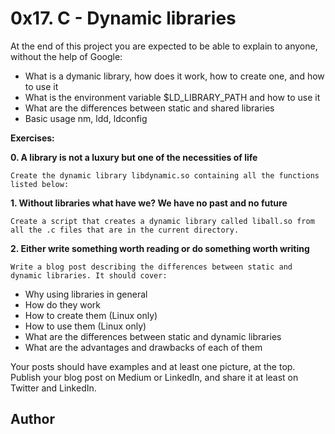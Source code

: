 # 0x17. C - Dynamic libraries

At the end of this project you are expected to be able to explain to anyone, without the help of Google:

* What is a dymanic library, how does it work, how to create one, and how to use it
* What is the environment variable $LD_LIBRARY_PATH and how to use it
* What are the differences between static and shared libraries
* Basic usage nm, ldd, ldconfig

**Exercises:**

**0. A library is not a luxury but one of the necessities of life**

    Create the dynamic library libdynamic.so containing all the functions listed below:

**1. Without libraries what have we? We have no past and no future**

    Create a script that creates a dynamic library called liball.so from all the .c files that are in the current directory.

**2. Either write something worth reading or do something worth writing**

    Write a blog post describing the differences between static and dynamic libraries. It should cover:

* Why using libraries in general
* How do they work
* How to create them (Linux only)
* How to use them (Linux only)
* What are the differences between static and dynamic libraries
* What are the advantages and drawbacks of each of them

Your posts should have examples and at least one picture, at the top. Publish your blog post on Medium or LinkedIn, and share it at least on Twitter and LinkedIn.

## Author
